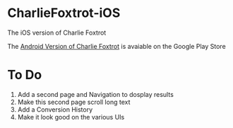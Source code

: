 # CharlieFoxtrot-iOS
The iOS version of Charlie Foxtrot

The [Android Version of Charlie Foxtrot](https://play.google.com/store/apps/details?id=net.lukegjpotter.app.charliefoxtrot) is avaiable on the Google Play Store

# To Do

 1. Add a second page and Navigation to dosplay results
 2. Make this second page scroll long text
 3. Add a Conversion History
 4. Make it look good on the various UIs
